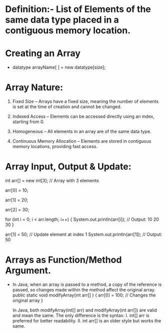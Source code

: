 # Definition:- List of Elements of the same data type placed in a contiguous memory location.

# Creating an Array

-   datatype arrayName[ ] = new datatype[size];

# Array Nature:

1. Fixed Size – Arrays have a fixed size, meaning the number of elements is set at the time of creation and cannot be changed.

2. Indexed Access – Elements can be accessed directly using an index, starting from 0.

3. Homogeneous – All elements in an array are of the same data type.

4. Continuous Memory Allocation – Elements are stored in contiguous memory locations, providing fast access.

# Array Input, Output & Update:

int arr[] = new int[3]; // Array with 3 elements

arr[0] = 10;

arr[1] = 20;

arr[2] = 30;

for (int i = 0; i < arr.length; i++) {
System.out.println(arr[i]); // Output: 10 20 30
}

arr[1] = 50; // Update element at index 1
System.out.println(arr[1]); // Output: 50

# Arrays as Function/Method Argument.

-   In Java, when an array is passed to a method, a copy of the reference is passed, so changes made within the method affect the original array.
    public static void modifyArray(int arr[] ) {
    arr[0] = 100; // Changes the original array }

    In Java, both modifyArray(int[] arr) and modifyArray(int arr[]) are valid and mean the same. The only difference is the syntax:
    I. int[] arr is preferred for better readability.
    II. int arr[] is an older style but works the same.

